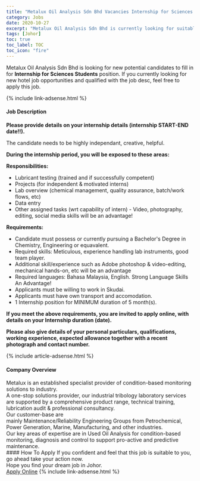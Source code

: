 ```yaml
---
title: "Metalux Oil Analysis Sdn Bhd Vacancies Internship for Sciences Students" 
category: Jobs 
date: 2020-10-27 
excerpt: "Metalux Oil Analysis Sdn Bhd is currently looking for suitable person to fill in the Internship for Sciences Students which positioned at Johor" 
tags: [Johor] 
toc: true 
toc_label: TOC 
toc_icon: "fire" 
--- 
```


<p>Metalux Oil Analysis Sdn Bhd is looking for new potential candidates to fill in for <b>Internship for Sciences Students</b> position. If you currently looking for new hotel job opportunities and qualified with the job desc, feel free to apply this job.
</p>{% include link-adsense.html %} 
<div><div><h4>Job Description</h4></div><div><div><span><div><p><strong>Please provide details on your internship details (internship START-END date!!).</strong></p><p>The candidate needs to be highly&#160;independant, creative, helpful.</p><p><strong>During the internship period, you will be exposed to these areas:</strong></p><p><strong>Responsibilities:</strong></p><ul><li>Lubricant testing (trained and if successfully competent)</li><li>Projects (for independent &amp; motivated interns)</li><li>Lab overview (chemical management, quality assurance, batch/work flows, etc)</li><li>Data entry</li><li>Other assigned tasks (wrt capability of intern) - Video, photography, editing,&#160;social media skills will be an advantage!</li></ul><p><strong>Requirements:</strong></p><ul><li>Candidate must possess or currently pursuing a Bachelor's Degree in Chemistry, Engineering or equavalent.</li><li>Required skills: Meticulous, experience handling lab instruments, good team player.</li><li>Additional skill/experience such as Adobe photoshop &amp; video-editing, mechanical hands-on, etc will be an advantage</li><li>Required languages: Bahasa Malaysia, English. Strong Language Skills An Advantage!</li><li>Applicants must be willing to work in Skudai.</li><li>Applicants must have own transport and accomodation.</li><li>1 Internship position for MINIMUM duration of 5 month(s).</li></ul><p><strong>If you meet the above requirements, you are invited to apply online, with details on your&#160;Internship duration&#160;(date).</strong></p><p><strong>Please also&#160;give details of your personal particulars, qualifications, working experience, expected&#160;allowance together with a recent photograph and contact number.</strong></p></div></span></div></div></div> 
{% include article-adsense.html %} 
<div><div><h4>Company Overview</h4></div><div><div><span><div><div>Metalux is an established specialist provider of condition-based monitoring solutions to industry.</div>
<div>A one-stop solutions provider, our industrial tribology laboratory services are supported by a comprehensive product range, technical training, lubrication audit &amp; professional consultancy.</div>
<div>Our customer-base are mainly&#160;Maintenance/Reliability&#160;Engineering&#160;Groups&#160;from Petrochemical, Power Generation, Marine, Manufacturing, and other industries.</div>
<div>Our key areas of expertise are in Used Oil Analysis for condition-based monitoring, diagnosis and control to support pro-active and predictive maintenance.</div></div></span></div></div></div> 
#### How To Apply 
If you confident and feel that this job is suitable to you, go ahead take your action now. <br/> 
Hope you find your dream job in Johor. <br/> 
<a href="https://www.jobstreet.com.my/en/job/internship-for-sciences-students-4412538?jobId=jobstreet-my-job-4412538" class="btn btn--info" target="_blank" rel="nofollow noopenner">Apply Online</a> 
{% include link-adsense.html %} 